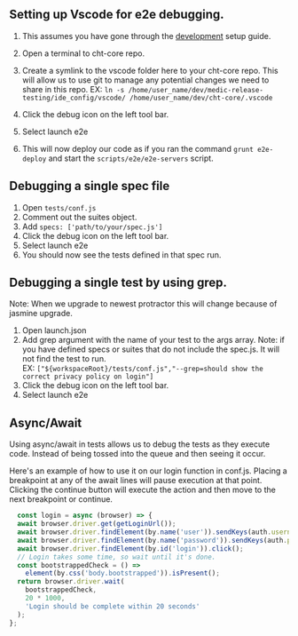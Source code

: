 ## Setting up Vscode for e2e debugging. 

1. This assumes you have gone through the [development](https://github.com/medic/cht-core/blob/master/DEVELOPMENT.md) setup guide. 
1. Open a terminal to cht-core repo.
1. Create a symlink to the vscode folder here to your cht-core repo. This will allow us to use git to manage any potential changes we need to share in this repo.
    EX:  `ln -s /home/user_name/dev/medic-release-testing/ide_config/vscode/ /home/user_name/dev/cht-core/.vscode`

1. Click the debug icon on the left tool bar.
1. Select launch e2e
1. This will now deploy our code as if you ran the command `grunt e2e-deploy` and start the `scripts/e2e/e2e-servers` script.


## Debugging a single spec file

1. Open `tests/conf.js`
1. Comment out the suites object.
1. Add  `specs: ['path/to/your/spec.js']` 
1. Click the debug icon on the left tool bar.
1. Select launch e2e
1. You should now see the tests defined in that spec run. 


## Debugging a single test by using grep.

Note: When we upgrade to newest protractor this will change because of jasmine upgrade.

1. Open launch.json
1. Add grep argument with the name of your test to the args array. Note: if you have defined specs or suites that do not include the spec.js. It will not find the test to run.  
      EX: `["${workspaceRoot}/tests/conf.js","--grep=should show the correct privacy policy on login"]`
1. Click the debug icon on the left tool bar.
1. Select launch e2e


## Async/Await

Using async/await in tests allows us to debug the tests as they execute code. Instead of being tossed into the queue and then seeing it occur. 


Here's an example of how to use it on our login function in conf.js. Placing a breakpoint at any of the await lines will pause execution at that point. Clicking the continue button will execute the action and then move to the next breakpoint or continue. 


``` javascript
  const login = async (browser) => {
  await browser.driver.get(getLoginUrl());
  await browser.driver.findElement(by.name('user')).sendKeys(auth.username);
  await browser.driver.findElement(by.name('password')).sendKeys(auth.password);
  await browser.driver.findElement(by.id('login')).click();
  // Login takes some time, so wait until it's done.
  const bootstrappedCheck = () =>
    element(by.css('body.bootstrapped')).isPresent();
  return browser.driver.wait(
    bootstrappedCheck,
    20 * 1000,
    'Login should be complete within 20 seconds'
  );
};
```